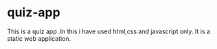# quiz-app


This is a quiz app .In this i have used html,css and javascript only.
It is a static web application.
